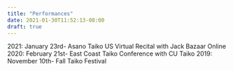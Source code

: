```yaml
---
title: "Performances"
date: 2021-01-30T11:52:13-08:00
draft: true
---
```

2021:
January 23rd- Asano Taiko US Virtual Recital with Jack Bazaar Online
2020:
February 21st- East Coast Taiko Conference with CU Taiko
2019:
November 10th- Fall Taiko Festival

